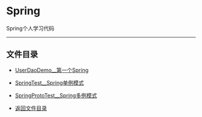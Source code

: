 # Spring

Spring个人学习代码

-----------------

## 文件目录

- [UserDaoDemo__第一个Spring](cpucode_spring_ioc/src/main/java/com/cpucode/demo/UserDaoDemo.java)
- [SpringTest__Spring单例模式](cpucode_spring_ioc/src/test/java/com/cpucode/test/SpringTest.java)
- [SpringProtoTest__Spring多例模式](cpucode_spring_ioc/src/test/java/com/cpucode/test/SpringProtoTest.java)

- [返回文件目录](#文件目录)